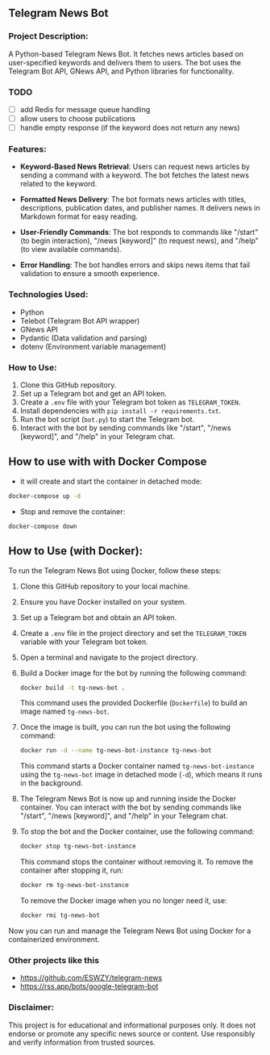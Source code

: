 ## Telegram News Bot

### Project Description:

A Python-based Telegram News Bot. It fetches news articles based on user-specified keywords and delivers them to users. The bot uses the Telegram Bot API, GNews API, and Python libraries for functionality.

### TODO

- [ ] add Redis for message queue handling
- [ ] allow users to choose publications
- [ ] handle empty response (if the keyword does not return any news)

### Features:
- **Keyword-Based News Retrieval**: Users can request news articles by sending a command with a keyword. The bot fetches the latest news related to the keyword.

- **Formatted News Delivery**: The bot formats news articles with titles, descriptions, publication dates, and publisher names. It delivers news in Markdown format for easy reading.

- **User-Friendly Commands**: The bot responds to commands like "/start" (to begin interaction), "/news [keyword]" (to request news), and "/help" (to view available commands).

- **Error Handling**: The bot handles errors and skips news items that fail validation to ensure a smooth experience.

### Technologies Used:
- Python
- Telebot (Telegram Bot API wrapper)
- GNews API
- Pydantic (Data validation and parsing)
- dotenv (Environment variable management)

### How to Use:
1. Clone this GitHub repository.
2. Set up a Telegram bot and get an API token.
3. Create a `.env` file with your Telegram bot token as `TELEGRAM_TOKEN`.
4. Install dependencies with `pip install -r requirements.txt`.
5. Run the bot script (`bot.py`) to start the Telegram bot.
6. Interact with the bot by sending commands like "/start", "/news [keyword]", and "/help" in your Telegram chat.

## How to use with with Docker Compose

- it will create and start the container in detached mode:

```bash
docker-compose up -d
```

- Stop and remove the container:
  
```
docker-compose down
```



## How to Use (with Docker):

To run the Telegram News Bot using Docker, follow these steps:

1. Clone this GitHub repository to your local machine.

2. Ensure you have Docker installed on your system.

3. Set up a Telegram bot and obtain an API token.

4. Create a `.env` file in the project directory and set the `TELEGRAM_TOKEN` variable with your Telegram bot token.

5. Open a terminal and navigate to the project directory.

6. Build a Docker image for the bot by running the following command:

   ```bash
   docker build -t tg-news-bot .
   ```

   This command uses the provided Dockerfile (`Dockerfile`) to build an image named `tg-news-bot`.

7. Once the image is built, you can run the bot using the following command:

   ```bash
   docker run -d --name tg-news-bot-instance tg-news-bot
   ```

   This command starts a Docker container named `tg-news-bot-instance` using the `tg-news-bot` image in detached mode (`-d`), which means it runs in the background.

8. The Telegram News Bot is now up and running inside the Docker container. You can interact with the bot by sending commands like "/start", "/news [keyword]", and "/help" in your Telegram chat.

9. To stop the bot and the Docker container, use the following command:

   ```bash
   docker stop tg-news-bot-instance
   ```

   This command stops the container without removing it. To remove the container after stopping it, run:

   ```bash
   docker rm tg-news-bot-instance
   ```

   To remove the Docker image when you no longer need it, use:

   ```bash
   docker rmi tg-news-bot
   ```

Now you can run and manage the Telegram News Bot using Docker for a containerized environment.


### Other projects like this

- https://github.com/ESWZY/telegram-news
- https://rss.app/bots/google-telegram-bot

### Disclaimer:
This project is for educational and informational purposes only. It does not endorse or promote any specific news source or content. Use responsibly and verify information from trusted sources.
